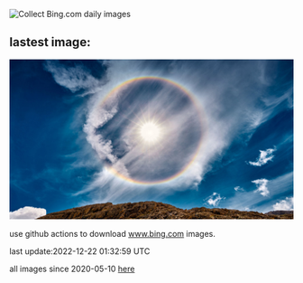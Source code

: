 ![Collect Bing.com daily images](https://github.com/counter2015/bing-daily-images/workflows/Collect%20Bing.com%20daily%20images/badge.svg)
## lastest image:
![](images/SolarHalo.jpg)

use github actions to download www.bing.com images.

last update:2022-12-22 01:32:59 UTC

all images since 2020-05-10 [here](https://github.com/counter2015/bing-daily-images/tree/master/images) 
